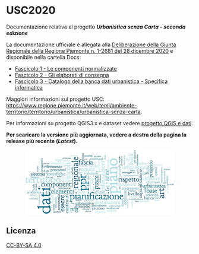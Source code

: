 # USC2020

Documentazione relativa al progetto ***Urbanistica senza Carta - seconda edizione***

La documentazione ufficiale è allegata alla [Deliberazione della Giunta Regionale della Regione Piemonte n. 1-2681 del 28 dicembre 2020](http://www.regione.piemonte.it/governo/bollettino/abbonati/2021/03/attach/dgr_02681_1050_29122020.pdf) e disponibile nella cartella Docs:

 - [Fascicolo 1 - Le componenti normalizzate](/docs/USC_fascicolo1_ComponentiNormalizzate_v2_dicembre2020-compresso.pdf)
 - [Fascicolo 2 - Gli elaborati di consegna](/docs/USC_fascicolo2_ElaboratiConsegna_v02_dicembre2020-compresso.pdf)
 - [Fascicolo 3 - Catalogo della banca dati urbanistica - Specifica informatica](/docs/USC_fascicolo3_specificaInformatica_v02_dicembre2020-compresso.pdf)

Maggiori informazioni sul progetto USC: https://www.regione.piemonte.it/web/temi/ambiente-territorio/territorio/urbanistica/urbanistica-senza-carta.

Per informazioni su progetto QGIS3.x e dataset vedere [progetto QGIS e dati](/progetto%20QGIS%20e%20dati). 

<b>Per scaricare la versione più aggiornata, vedere a destra della pagina la release più recente (*Latest*).</b>

<p align="center"> 
<img src="/immagini/USC.png" alt="drawing" width="400">
</p>

## Licenza

[CC-BY-SA 4.0](https://creativecommons.org/licenses/by-sa/4.0/deed.it)
